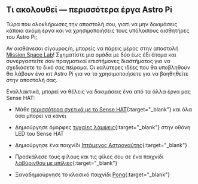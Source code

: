 ## Τι ακολουθεί — περισσότερα έργα Astro Pi

Τώρα που ολοκλήρωσες την αποστολή σου, γιατί να μην δοκιμάσεις κάποια ακόμη έργα και να χρησιμοποιήσεις τους υπόλοιπους αισθητήρες του Astro Pi;

Αν αισθάνεσαι σίγουρος/η, μπορείς να πάρεις μέρος στην αποστολή [Mission Space Lab](https://astro-pi.org/missions/space-lab/)! Σχηματίστε μια ομάδα με δύο έως έξι άτομα και συνεργαστείτε σαν πραγματικοί επιστήμονες διαστήματος για να σχεδιάσετε το δικό σας πείραμα. Οι καλύτερες ιδέες που θα υποβληθούν θα λάβουν ένα κιτ Astro Pi για να το χρησιμοποιήσετε για να βοηθηθείτε στην αποστολή σας.

Εναλλακτικά, μπορεί να θέλεις να δοκιμάσεις ένα από τα άλλα έργα μας Sense HAT:

+ Μάθε [περισσότερα σχετικά με το Sense HAT](https://projects.raspberrypi.org/en/projects/getting-started-with-the-sense-hat){:target="_blank"} και όλα όσα μπορεί να κάνει

+ Δημιούργησε όμορφες [τυχαίες λάμψεις](https://projects.raspberrypi.org/en/projects/sense-hat-random-sparkles){:target="_blank"} στην οθόνη LED του Sense HAT

+ Δημιούργησε ένα παιχνίδι [Ιπτάμενος Αστροναύτης](https://projects.raspberrypi.org/en/projects/flappy-astronaut){:target="_blank"}

+ Προσκάλεσε τους φίλους και τις φίλες σου σε ένα παιχνίδι [λαβύρινθου με μπίλιες](https://projects.raspberrypi.org/en/projects/sense-hat-marble-maze){:target="_blank"}

+ Ξαναδημιούργησε το κλασικό παιχνίδι [Pong](https://projects.raspberrypi.org/en/projects/sense-hat-pong){:target="_blank"}

